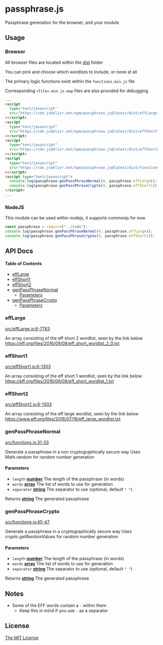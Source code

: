 # passphrase.js

Passphrase generation for the browser, and your module

## Usage

### Browser

All browser files are located within the [dist](./dist) folder

You can pick and choose which wordlists to include, or none at all

The primary logic functions exist within the `functions.min.js` file

Corresponding `<file>.min.js.map` files are also provided for debugging

```html
...
<script
  type="text/javascript"
  src="https://cdn.jsdelivr.net/npm/passphrase.js@latest/dist/effLarge.min.js"
></script>
<script
  type="text/javascript"
  src="https://cdn.jsdelivr.net/npm/passphrase.js@latest/dist/effShort1.min.js"
></script>
<script
  type="text/javascript"
  src="https://cdn.jsdelivr.net/npm/passphrase.js@latest/dist/effShort2.min.js"
></script>
<script
  type="text/javascript"
  src="https://cdn.jsdelivr.net/npm/passphrase.js@latest/dist/functions.min.js"
></script>
<script type="text/javascript">
  console.log(passphrase.genPassPhraseNormal(4, passphrase.effLarge));
  console.log(passphrase.genPassPhraseCrypto(4, passphrase.effShort1));
</script>
...
```

### NodeJS

This module can be used within nodejs, it supports commonjs for now

```js
const passphrase = require("../todo");
console.log(passphrase.genPassPhraseNormal(4, passphrase.effLarge));
console.log(passphrase.genPassPhraseCrypto(4, passphrase.effShort1));
```

## API Docs

<!-- Generated by documentation.js. Update this documentation by updating the source code. -->

#### Table of Contents

- [effLarge](#efflarge)
- [effShort1](#effshort1)
- [effShort2](#effshort2)
- [genPassPhraseNormal](#genpassphrasenormal)
  - [Parameters](#parameters)
- [genPassPhraseCrypto](#genpassphrasecrypto)
  - [Parameters](#parameters-1)

### effLarge

[src/effLarge.js:6-7783](https://github.com/zdzielinski/passphrase.js/blob/771386dff4b013c04855892024f8da76a43f76ba/src/effLarge.js#L6-L7783 "Source code on GitHub")

An array consisting of the eff short 2 wordlist, seen by the link below
<https://eff.org/files/2016/09/08/eff_short_wordlist_2_0.txt>

### effShort1

[src/effShort1.js:6-1303](https://github.com/zdzielinski/passphrase.js/blob/771386dff4b013c04855892024f8da76a43f76ba/src/effShort1.js#L6-L1303 "Source code on GitHub")

An array consisting of the eff short 1 wordlist, seen by the link below
<https://eff.org/files/2016/09/08/eff_short_wordlist_1.txt>

### effShort2

[src/effShort2.js:6-1303](https://github.com/zdzielinski/passphrase.js/blob/771386dff4b013c04855892024f8da76a43f76ba/src/effShort2.js#L6-L1303 "Source code on GitHub")

An array consisting of the eff large wordlist, seen by the link below
<https://www.eff.org/files/2016/07/18/eff_large_wordlist.txt>

### genPassPhraseNormal

[src/functions.js:31-33](https://github.com/zdzielinski/passphrase.js/blob/771386dff4b013c04855892024f8da76a43f76ba/src/functions.js#L31-L33 "Source code on GitHub")

Generate a passphrase in a non cryptographically secure way
Uses Math.random for random number generation

#### Parameters

- `length` **[number](https://developer.mozilla.org/docs/Web/JavaScript/Reference/Global_Objects/Number)** The length of the passphrase (in words)
- `words` **[array](https://developer.mozilla.org/docs/Web/JavaScript/Reference/Global_Objects/Array)** The list of words to use for generation
- `separator` **[string](https://developer.mozilla.org/docs/Web/JavaScript/Reference/Global_Objects/String)** The separator to use (optional, default `" "`)

Returns **[string](https://developer.mozilla.org/docs/Web/JavaScript/Reference/Global_Objects/String)** The generated passphrase

### genPassPhraseCrypto

[src/functions.js:45-47](https://github.com/zdzielinski/passphrase.js/blob/771386dff4b013c04855892024f8da76a43f76ba/src/functions.js#L45-L47 "Source code on GitHub")

Generate a passphrase in a cryptographically secure way
Uses crypto.getRandomValues for random number generation

#### Parameters

- `length` **[number](https://developer.mozilla.org/docs/Web/JavaScript/Reference/Global_Objects/Number)** The length of the passphrase (in words)
- `words` **[array](https://developer.mozilla.org/docs/Web/JavaScript/Reference/Global_Objects/Array)** The list of words to use for generation
- `separator` **[string](https://developer.mozilla.org/docs/Web/JavaScript/Reference/Global_Objects/String)** The separator to use (optional, default `" "`)

Returns **[string](https://developer.mozilla.org/docs/Web/JavaScript/Reference/Global_Objects/String)** The generated passphrase

## Notes

- Some of the EFF words contain a `-` within them
  - Keep this in mind if you use `-` as a separator

## License

[The MIT License](./LICENSE)
